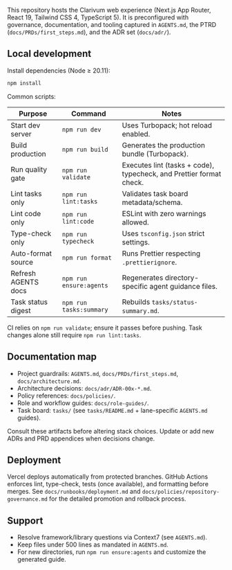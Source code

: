 This repository hosts the Clarivum web experience (Next.js App Router, React 19, Tailwind CSS 4, TypeScript 5). It is preconfigured with governance, documentation, and tooling captured in `AGENTS.md`, the PTRD (`docs/PRDs/first_steps.md`), and the ADR set (`docs/adr/`).

## Local development

Install dependencies (Node ≥ 20.11):

```bash
npm install
```

Common scripts:

| Purpose             | Command                | Notes                                                                 |
| ------------------- | ---------------------- | --------------------------------------------------------------------- |
| Start dev server    | `npm run dev`          | Uses Turbopack; hot reload enabled.                                   |
| Build production    | `npm run build`        | Generates the production bundle (Turbopack).                          |
| Run quality gate    | `npm run validate`     | Executes lint (tasks + code), typecheck, and Prettier format check.   |
| Lint tasks only     | `npm run lint:tasks`   | Validates task board metadata/schema.                                 |
| Lint code only      | `npm run lint:code`    | ESLint with zero warnings allowed.                                    |
| Type-check only     | `npm run typecheck`    | Uses `tsconfig.json` strict settings.                                 |
| Auto-format source  | `npm run format`       | Runs Prettier respecting `.prettierignore`.                           |
| Refresh AGENTS docs | `npm run ensure:agents`| Regenerates directory-specific agent guidance files.                  |
| Task status digest  | `npm run tasks:summary`| Rebuilds `tasks/status-summary.md`.                                   |

CI relies on `npm run validate`; ensure it passes before pushing. Task changes alone still require `npm run lint:tasks`.

## Documentation map

- Project guardrails: `AGENTS.md`, `docs/PRDs/first_steps.md`, `docs/architecture.md`.
- Architecture decisions: `docs/adr/ADR-00x-*.md`.
- Policy references: `docs/policies/`.
- Role and workflow guides: `docs/role-guides/`.
- Task board: `tasks/` (see `tasks/README.md` + lane-specific `AGENTS.md` guides).

Consult these artifacts before altering stack choices. Update or add new ADRs and PRD appendices when decisions change.

## Deployment

Vercel deploys automatically from protected branches. GitHub Actions enforces lint, type-check, tests (once available), and formatting before merges. See `docs/runbooks/deployment.md` and `docs/policies/repository-governance.md` for the detailed promotion and rollback process.

## Support

- Resolve framework/library questions via Context7 (see `AGENTS.md`).
- Keep files under 500 lines as mandated in `AGENTS.md`.
- For new directories, run `npm run ensure:agents` and customize the generated guide.
